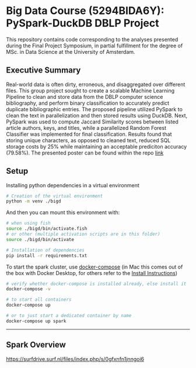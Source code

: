 # Big Data Course (5294BIDA6Y): PySpark-DuckDB DBLP Project

This repository contains code corresponding to the analyses presented during the Final Project Symposium, in partial fulfillment for the degree of MSc. in Data Science at the University of Amsterdam.

## Executive Summary

Real-world data is often dirty, erroneous, and disaggregated over different files. This group project sought to create a scalable Machine Learning Pipeline to clean and store data from the DBLP computer science bibliography, and perform binary classification to accurately predict duplicate bibliographic entries. The proposed pipeline utilized PySpark to clean the text in parallelization and then stored results using DuckDB. Next, PySpark was used to compute Jaccard Similarity scores between listed article authors, keys, and titles, while a parallelized Random Forest Classifier was implemented for final classification. Results found that storing unique characters, as opposed to cleaned text, reduced SQL storage costs by 25% while maintaining an acceptable prediciton accuracy (79.58%). The presented poster can be found within the repo [link]((https://raw.github.com/jah377/PySpark_DBLP/main/poster.pdf))


## Setup

Installing python dependencies in a virtual environment

```bash
# Creation of the virtual environment
python -m venv ./bigd
```

And then you can mount this environment with: 
```bash
# when using fish
source ./bigd/bin/activate.fish
# or other (multiple activation scripts are in this folder)
source ./bigd/bin/activate
```

```bash
# Installation of dependencies
pip install -r requirements.txt
```

To start the spark cluster, use [docker-compose](https://docs.docker.com/compose/install/) (in Mac this comes out of the box with Docker Desktop, for others refer to the [Install Instructions](https://docs.docker.com/compose/install/))

```bash
# verify whether docker-compose is installed already, else install it
docker-compose -v
```


```bash
# to start all containers
docker-compose up 

# or to just start a dedicated container by name
docker-compose up spark
```
---
## Spark Overview
https://surfdrive.surf.nl/files/index.php/s/0gfxnfn1jnngoi6
